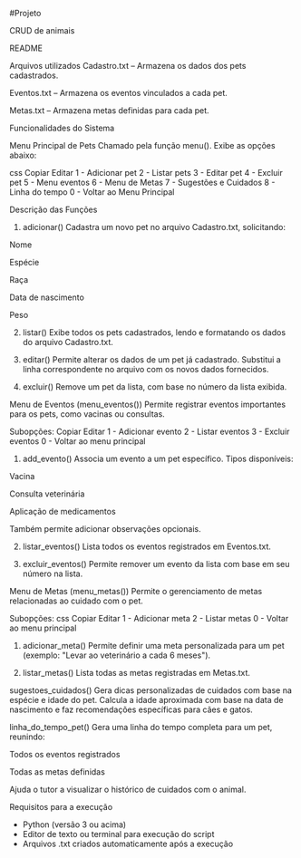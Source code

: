 #Projeto

CRUD de animais

README

Arquivos utilizados
Cadastro.txt – Armazena os dados dos pets cadastrados.

Eventos.txt – Armazena os eventos vinculados a cada pet.

Metas.txt – Armazena metas definidas para cada pet.

Funcionalidades do Sistema

Menu Principal de Pets
Chamado pela função menu(). Exibe as opções abaixo:

css
Copiar
Editar
1 - Adicionar pet
2 - Listar pets
3 - Editar pet
4 - Excluir pet
5 - Menu eventos
6 - Menu de Metas
7 - Sugestões e Cuidados
8 - Linha do tempo
0 - Voltar ao Menu Principal

Descrição das Funções
1. adicionar()
Cadastra um novo pet no arquivo Cadastro.txt, solicitando:

Nome

Espécie

Raça

Data de nascimento

Peso

2. listar()
Exibe todos os pets cadastrados, lendo e formatando os dados do arquivo Cadastro.txt.

3. editar()
Permite alterar os dados de um pet já cadastrado. Substitui a linha correspondente no arquivo com os novos dados fornecidos.

4. excluir()
Remove um pet da lista, com base no número da lista exibida.

Menu de Eventos (menu_eventos())
Permite registrar eventos importantes para os pets, como vacinas ou consultas.

Subopções:
Copiar
Editar
1 - Adicionar evento
2 - Listar eventos
3 - Excluir eventos
0 - Voltar ao menu principal
1. add_evento()
Associa um evento a um pet específico. Tipos disponíveis:

Vacina

Consulta veterinária

Aplicação de medicamentos

Também permite adicionar observações opcionais.

2. listar_eventos()
Lista todos os eventos registrados em Eventos.txt.

3. excluir_eventos()
Permite remover um evento da lista com base em seu número na lista.

Menu de Metas (menu_metas())
Permite o gerenciamento de metas relacionadas ao cuidado com o pet.

Subopções:
css
Copiar
Editar
1 - Adicionar meta
2 - Listar metas
0 - Voltar ao menu principal
1. adicionar_meta()
Permite definir uma meta personalizada para um pet (exemplo: "Levar ao veterinário a cada 6 meses").

2. listar_metas()
Lista todas as metas registradas em Metas.txt.

sugestoes_cuidados()
Gera dicas personalizadas de cuidados com base na espécie e idade do pet. Calcula a idade aproximada com base na data de nascimento e faz recomendações específicas para cães e gatos.

linha_do_tempo_pet()
Gera uma linha do tempo completa para um pet, reunindo:

Todos os eventos registrados

Todas as metas definidas

Ajuda o tutor a visualizar o histórico de cuidados com o animal.

Requisitos para a execução 

- Python (versão 3 ou acima)
- ⁠Editor de texto ou terminal para execução do script
- ⁠Arquivos .txt criados automaticamente após a execução
